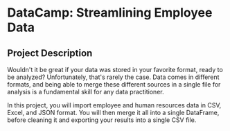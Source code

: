 # DataCamp: Streamlining Employee Data

## Project Description
Wouldn't it be great if your data was stored in your favorite format, ready to be analyzed? Unfortunately, that's rarely the case. Data comes in different formats, and being able to merge these different sources in a single file for analysis is a fundamental skill for any data practitioner.

In this project, you will import employee and human resources data in CSV, Excel, and JSON format. You will then merge it all into a single DataFrame, before cleaning it and exporting your results into a single CSV file.
